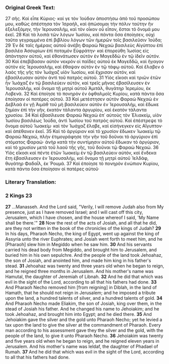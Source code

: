 ### Original Greek Text:
27 σῆς. Καὶ εἶπε Κύριος· καί γε τὸν Ἰούδαν ἀποστήσω ἀπὸ τοῦ προσώπου μου, καθὼς ἀπέστησα τὸν Ἰσραήλ, καὶ ἀπώσομαι τὴν πόλιν ταύτην ἣν ἐξελεξάμην, τὴν Ἱερουσαλήμ, καὶ τὸν οἶκον οὗ εἶπον, ἔσται τὸ ὄνομά μου ἐκεῖ.
28 Καὶ τὰ λοιπὰ τῶν λόγων Ἰωσίου, καὶ πάντα ὅσα ἐποίησεν, οὐχὶ ταῦτα γεγραμμένα ἐπὶ βιβλίου λόγων τῶν ἡμερῶν τοῖς βασιλεῦσιν Ἰούδα;
29 Ἐν δὲ ταῖς ἡμέραις αὐτοῦ ἀνέβη Φαραὼ Νεχαὼ βασιλεὺς Αἰγύπτου ἐπὶ βασιλέα Ἀσσυρίων ἐπὶ ποταμὸν Εὐφράτην· καὶ ἐπορεύθη Ἰωσίας εἰς ἀπάντησιν αὐτοῦ, καὶ ἐθανάτωσεν αὐτὸν ἐν Μαγεδδὼ ἐν τῷ ἰδεῖν αὐτόν.
30 Καὶ ἐπεβίβασαν αὐτὸν νεκρὸν οἱ παῖδες αὐτοῦ ἐκ Μαγεδδῶ, καὶ ἤγαγον αὐτὸν εἰς Ἱερουσαλήμ, καὶ ἔθαψαν αὐτὸν ἐν τῷ τάφῳ αὐτοῦ. Καὶ ἔλαβεν ὁ λαὸς τῆς γῆς τὸν Ἰωάχαζ υἱὸν Ἰωσίου, καὶ ἔχρισαν αὐτόν, καὶ ἐβασίλευσαν αὐτὸν ἀντὶ τοῦ πατρὸς αὐτοῦ.
31 Υἱὸς εἴκοσι καὶ τριῶν ἐτῶν ἦν Ἰωάχαζ ἐν τῷ βασιλεύειν αὐτόν, καὶ τρεῖς μῆνας ἐβασίλευσεν ἐν Ἱερουσαλήμ, καὶ ὄνομα τῇ μητρὶ αὐτοῦ Ἀμιτάλ, θυγάτηρ Ἱερεμίου, ἐκ Λοβενά.
32 Καὶ ἐποίησε τὸ πονηρὸν ἐν ὀφθαλμοῖς Κυρίου, κατὰ πάντα ὅσα ἐποίησαν οἱ πατέρες αὐτοῦ.
33 Καὶ μετέστησεν αὐτὸν Φαραὼ Νεχαὼ ἐν Δεβλαὰ ἐν γῇ Ἀιμὰθ τοῦ μὴ βασιλεύειν αὐτὸν ἐν Ἱερουσαλήμ, καὶ ἔδωκε ζημίαν ἐπὶ τὴν γῆν, ἑκατὸν τάλαντα ἀργυρίου, καὶ ἑκατὸν τάλαντα χρυσίου.
34 Καὶ ἐβασίλευσε Φαραὼ Νεχαὼ ἐπ᾿ αὐτοὺς τὸν Ἐλιακείμ, υἱὸν Ἰωσίου βασιλέως Ἰούδα, ἀντὶ Ἰωσίου τοῦ πατρὸς αὐτοῦ. Καὶ ἐπέστρεψε τὸ ὄνομα αὐτοῦ Ἰωακείμ· καὶ τὸν Ἰωάχαζ ἔλαβε, καὶ εἰσήνεγκεν εἰς Αἴγυπτον· καὶ ἀπέθανεν ἐκεῖ.
35 Καὶ τὸ ἀργύριον καὶ τὸ χρυσίον ἔδωκεν Ἰωακεὶμ τῷ Φαραὼ Νεχαώ, πλὴν ἐτιμογράφησε τὴν γῆν τοῦ δοῦναι τὸ ἀργύριον ἐπὶ στόματος Φαραώ· ἀνὴρ κατὰ τὴν συντίμησιν αὐτοῦ ἔδωκαν τὸ ἀργύριον, καὶ τὸ χρυσίον μετὰ τοῦ λαοῦ τῆς γῆς, τοῦ δοῦναι τῷ Φαραὼ Νεχαώ.
36 Υἱὸς εἴκοσι καὶ πέντε ἐτῶν Ἰωακεὶμ ἐν τῷ βασιλεύειν αὐτόν, καὶ ἔνδεκα ἔτη ἐβασίλευσεν ἐν Ἱερουσαλήμ, καὶ ὄνομα τῇ μητρὶ αὐτοῦ Ἰελδάφ, θυγάτηρ Φαδαΐλ, ἐκ Ῥουμά.
37 Καὶ ἐποίησε τὸ πονηρὸν ἐνώπιον Κυρίου, κατὰ πάντα ὅσα ἐποίησαν οἱ πατέρες αὐτοῦ·

### Literary Translation:

### 2 Kings 23

**27** ...Manasseh. And the Lord said, "Verily, I will remove Judah also from My presence, just as I have removed Israel; and I will cast off this city, Jerusalem, which I have chosen, and the house whereof I said, 'My Name shall be there.'"
**28** Now the rest of the acts of Josiah, and all that he did, are they not written in the book of the chronicles of the kings of Judah?
**29** In his days, Pharaoh Necho, the king of Egypt, went up against the king of Assyria unto the river Euphrates; and Josiah went forth to meet him, and he [Pharaoh] slew him in Megiddo when he saw him.
**30** And his servants carried his dead body from Megiddo, and brought him to Jerusalem, and buried him in his own sepulchre. And the people of the land took Jehoahaz, the son of Josiah, and anointed him, and made him king in his father's stead.
**31** Jehoahaz was twenty and three years old when he began to reign, and he reigned three months in Jerusalem. And his mother's name was Hamutal, the daughter of Jeremiah of Libnah.
**32** And he did that which was evil in the sight of the Lord, according to all that his fathers had done.
**33** And Pharaoh Necho removed him [from reigning] in Diblah, in the land of Hamath, that he should not reign in Jerusalem; and he imposed a tribute upon the land, a hundred talents of silver, and a hundred talents of gold.
**34** And Pharaoh Necho made Eliakim, the son of Josiah, king over them, in the stead of Josiah his father. And he changed his name to Jehoiakim; and he took Jehoahaz, and brought him into Egypt; and he died there.
**35** And Jehoiakim gave the silver and the gold unto Pharaoh Necho; yet he levied a tax upon the land to give the silver at the commandment of Pharaoh. Every man according to his assessment gave they the silver and the gold, with the people of the land, to give it unto Pharaoh Necho.
**36** Jehoiakim was twenty and five years old when he began to reign, and he reigned eleven years in Jerusalem. And his mother's name was Ieldaf, the daughter of Phadael of Rumah.
**37** And he did that which was evil in the sight of the Lord, according to all that his fathers had done.